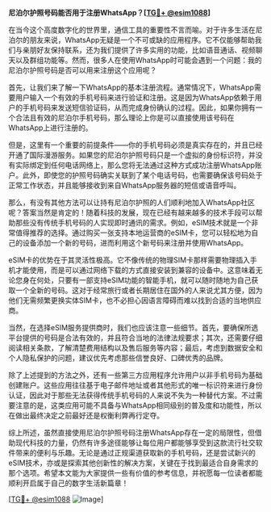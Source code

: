 **尼泊尔护照号码能否用于注册WhatsApp？[[TG💪+ @esim1088](https://t.me/s/esim1088)]**

在当今这个高度数字化的世界里，通信工具的重要性不言而喻。对于许多生活在尼泊尔的朋友来说，WhatsApp无疑是一个不可或缺的应用程序。它不仅能够帮助我们与亲朋好友保持联系，还为我们提供了许多实用的功能，比如语音通话、视频聊天以及群组功能等。然而，很多人在使用WhatsApp时可能会遇到一个问题：我的尼泊尔护照号码是否可以用来注册这个应用呢？

首先，让我们来了解一下WhatsApp的基本注册流程。通常情况下，WhatsApp需要用户输入一个有效的手机号码来进行验证和注册。这是因为WhatsApp依赖于用户的手机号码来发送短信验证码，从而完成身份确认的过程。因此，如果你拥有一个合法且有效的尼泊尔手机号码，那么理论上你是可以直接使用该号码在WhatsApp上进行注册的。

但是，这里有一个重要的前提条件——你的手机号码必须是真实存在的，并且已经开通了国际漫游服务。如果您的尼泊尔护照号码只是一个虚拟的身份标识符，并没有实际绑定到任何电话网络上，那么您将无法通过这种方式成功注册WhatsApp账户。此外，即使您的护照号码确实关联到了某个电话号码，也需要确保该号码处于正常工作状态，并且能够接收到来自WhatsApp服务器的短信或语音呼叫。

那么，有没有其他方法可以让持有尼泊尔护照的人们顺利地加入WhatsApp社区呢？答案当然是肯定的！随着科技的发展，现在已经有越来越多的技术手段可以帮助那些没有传统手机号码的人实现即时通讯的需求。例如，eSIM技术就是一个非常值得推荐的选择。通过购买一张支持本地运营商的eSIM卡，您可以轻松地为自己的设备添加一个新的号码，进而利用这个新号码来注册并使用WhatsApp。

eSIM卡的优势在于其灵活性极高。它不像传统的物理SIM卡那样需要物理插入手机才能使用，而是可以通过网络下载的方式直接安装到兼容的设备中。这意味着无论您身在何处，只要有一部支持eSIM功能的智能手机，就可以随时随地为自己获取一个全新的号码。这对于经常旅行或者长期居住在国外的人来说尤其方便，因为他们无需频繁更换实体SIM卡，也不必担心因语言障碍而难以找到合适的当地供应商。

当然，在选择eSIM服务提供商时，我们也应该注意一些细节。首先，要确保所选平台提供的号码是合法有效的，并且符合当地的法律法规要求；其次，还需要仔细阅读相关条款，了解清楚费用结构以及售后服务等内容；最后，考虑到数据安全和个人隐私保护的问题，建议优先考虑那些信誉良好、口碑优秀的品牌。

除了上述提到的方法之外，还有一些第三方应用程序允许用户以非手机号码为基础创建账户。这些应用往往基于电子邮件地址或者其他形式的唯一标识符来进行身份认证，因此对于那些无法获得传统手机号码的人来说不失为一种替代方案。不过需要注意的是，这类应用可能不具备与WhatsApp相同级别的普及度和功能性，所以在做出最终决定之前最好还是权衡利弊再行定夺。

综上所述，虽然直接使用尼泊尔护照号码注册WhatsApp存在一定的局限性，但借助现代科技的力量，仍然有许多途径能够让每位用户都能够享受到这款流行社交软件带来的便利与乐趣。无论是通过正规渠道获取新的手机号码，还是尝试新兴的eSIM技术，亦或是探索其他创新性的解决方案，关键在于找到最适合自身需求的那个选项。希望本文能为大家提供一些有价值的参考信息，并祝愿每一位读者都能顺利开启属于自己的数字生活新篇章！

[[TG💪+ @esim1088](https://t.me/s/esim1088) ![Image](https://i.postimg.cc/4NQfJmqS/Snipaste-2025-05-13-00-14-12.png)]